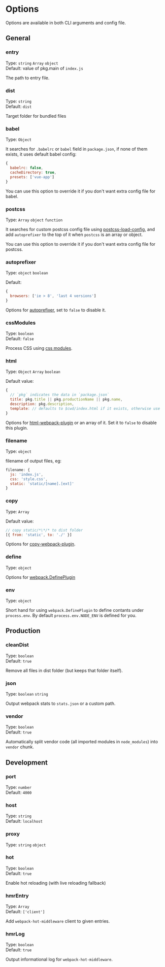 # Options

Options are available in both CLI arguments and config file.

## General

### entry

Type: `string` `Array` `object`<br>
Default: value of pkg.main of `index.js`

The path to entry file.

### dist

Type: `string`<br>
Default: `dist`

Target folder for bundled files

### babel

Type: `Object`

It searches for `.babelrc` or `babel` field in `package.json`, if none of them exists, it uses default babel config:

```js
{
  babelrc: false,
  cacheDirectory: true,
  presets: ['vue-app']
}
```

You can use this option to override it if you don't want extra config file for babel.

### postcss

Type: `Array` `object` `function`

It searches for custom postcss config file using [postcss-load-config](https://github.com/michael-ciniawsky/postcss-load-config), and add `autoprefixer` to the top of it when `postcss` is an array or object.

You can use this option to override it if you don't want extra config file for postcss.

### autoprefixer

Type: `object` `boolean`

Default:

```js
{
  browsers: ['ie > 8', 'last 4 versions']
}
```

Options for [autoprefixer](https://github.com/postcss/autoprefixer), set to `false` to disable it.

### cssModules

Type: `boolean`<br>
Default: `false`

Process CSS using [css modules](https://github.com/css-modules/css-modules).

### html

Type: `Object` `Array` `boolean`

Default value: 

```js
{
  // `pkg` indicates the data in `package.json`
  title: pkg.title || pkg.productionName || pkg.name,
  description: pkg.description,
  template: // defaults to $cwd/index.html if it exists, otherwise use built-in template
}
```

Options for [html-webpack-plugin](https://github.com/ampedandwired/html-webpack-plugin) or an array of it. Set it to `false` to disable this plugin.

### filename

Type: `object`

filename of output files, eg:

```js
filename: {
  js: 'index.js',
  css: 'style.css',
  static: 'static/[name].[ext]'  
}
```

### copy

Type: `Array`

Default value:

```js
// copy static/*\*/* to dist folder
[{ from: 'static', to: './' }]
```

Options for [copy-webpack-plugin](https://github.com/kevlened/copy-webpack-plugin).

### define

Type: `object`

Options for [webpack.DefinePlugin](https://webpack.js.org/plugins/define-plugin/)

### env

Type: `object`

Short hand for using `webpack.DefinePlugin` to define contants under `process.env`. By default `process.env.NODE_ENV` is defined for you.

## Production

### cleanDist

Type: `boolean`<br>
Default: `true`

Remove all files in dist folder (but keeps that folder itself).

### json

Type: `boolean` `string`

Output webpack stats to `stats.json` or a custom path.

### vendor

Type: `boolean`<br>
Default: `true`

Automatically split vendor code (all imported modules in `node_modules`) into `vendor` chunk.

## Development

### port

Type: `number`<br>
Default: `4000`

### host

Type: `string`<br>
Default: `localhost`

### proxy

Type: `string` `object`

### hot

Type: `boolean`<br>
Default: `true`

Enable hot reloading (with live reloading fallback)

### hmrEntry

Type: `Array`<br>
Default: `['client']`

Add `webpack-hot-middleware` client to given entries.

### hmrLog

Type: `boolean`<br>
Default: `true`

Output informational log for `webpack-hot-middleware`.
